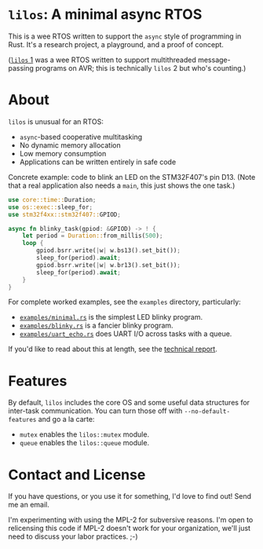 # `lilos`: A minimal async RTOS

This is a wee RTOS written to support the `async` style of programming in Rust.
It's a research project, a playground, and a proof of concept.

([`lilos` 1](https://github.com/cbiffle/lilos1) was a wee RTOS written to
support multithreaded message-passing programs on AVR; this is technically
`lilos` 2 but who's counting.)

# About

`lilos` is unusual for an RTOS:

- `async`-based cooperative multitasking
- No dynamic memory allocation
- Low memory consumption
- Applications can be written entirely in safe code

Concrete example: code to blink an LED on the STM32F407's pin D13. (Note that a
real application also needs a `main`, this just shows the one task.)

```rust
use core::time::Duration;
use os::exec::sleep_for;
use stm32f4xx::stm32f407::GPIOD;

async fn blinky_task(gpiod: &GPIOD) -> ! {
    let period = Duration::from_millis(500);
    loop {
        gpiod.bsrr.write(|w| w.bs13().set_bit()); 
        sleep_for(period).await;
        gpiod.bsrr.write(|w| w.br13().set_bit()); 
        sleep_for(period).await;
    }
}
```

For complete worked examples, see the `examples` directory, particularly:

- [`examples/minimal.rs`](https://github.com/cbiffle/lilos/blob/main/examples/minimal.rs)
  is the simplest LED blinky program.
- [`examples/blinky.rs`](https://github.com/cbiffle/lilos/blob/main/examples/blinky.rs)
  is a fancier blinky program.
- [`examples/uart_echo.rs`](https://github.com/cbiffle/lilos/blob/main/examples/uart_echo.rs)
  does UART I/O across tasks with a queue.

If you'd like to read about this at length, see the [technical
report](https://github.com/cbiffle/lilos/blob/main/doc/tr.adoc).

# Features

By default, `lilos` includes the core OS and some useful data structures for
inter-task communication. You can turn those off with `--no-default-features`
and go a la carte:

- `mutex` enables the `lilos::mutex` module.
- `queue` enables the `lilos::queue` module.

# Contact and License

If you have questions, or you use it for something, I'd love to find out! Send
me an email.

I'm experimenting with using the MPL-2 for subversive reasons. I'm open to
relicensing this code if MPL-2 doesn't work for your organization, we'll just
need to discuss your labor practices. ;-)
